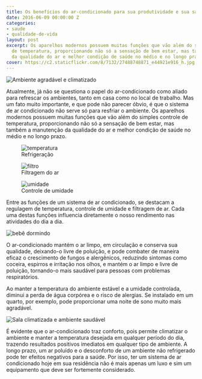 ```yaml
---
title: Os benefícios do ar-condicionado para sua produtividade e sua saúde
date: 2016-06-09 00:00:00 Z
categories:
- saude
- qualidade-de-vida
layout: post
excerpt: Os aparelhos modernos possuem muitas funções que vão além do simples controle
  de temperatura, proporcionando não só a sensação de bem estar, mas também a manutenção
  da qualidade do ar e melhor condição de saúde no médio e no longo prazo.
cover: https://c2.staticflickr.com/8/7132/27488748871_e44921e916_h.jpg
---
```


<div class="grid _center pull"><img src="https://c2.staticflickr.com/8/7424/27561066555_7444c431c2_h.jpg" alt="Ambiente agradável e climatizado"></div>

Atualmente, já não se questiona o papel do ar-condicionado como aliado para refrescar os ambientes, tanto em casa como no local de trabalho. Mas um fato muito importante, e que pode não parecer óbvio, é que o sistema de ar condicionado não serve só para resfriar o ambiente. Os aparelhos modernos possuem muitas funções que vão além do simples controle de temperatura, proporcionando não só a sensação de bem estar, mas também a manutenção da qualidade do ar e melhor condição de saúde no médio e no longo prazo.

<div class="inner grid _around">
  <figure class="grid _column _center">
    <div class="cell _nospace"><img src="https://c2.staticflickr.com/8/7308/27561066185_25b26d59cb_o.png" alt="temperatura"></div>
    <figcaption class="cell _nospace">Refrigeração</figcaption>
  </figure>
  <figure class="grid _column _center">
    <div class="cell _nospace"><img src="https://c2.staticflickr.com/8/7368/26951340924_87a0479933_o.png" alt="filtro"></div>
    <figcaption class="cell _nospace">Filtragem do ar</figcaption>
  </figure>
  <figure class="grid _column _center">
    <div class="cell _nospace"><img src="https://c2.staticflickr.com/8/7295/27561066425_755b427bbf_o.png" alt="umidade"></div>
    <figcaption class="cell _nospace">Controle de umidade</figcaption>
  </figure>
</div>

Entre as funções de um sistema de ar condicionado, se destacam a regulagem de temperatura, controle de umidade e filtragem de ar. Cada uma destas funções influencia diretamente o nosso rendimento nas atividades do dia a dia.



<div class="inner grid _start">
  <div class="cell _shrink grid _center"><img src="https://c2.staticflickr.com/8/7291/27561066225_5f585da236_o.jpg" alt="bebê dormindo"></div>
  <div class="cell _nospace">
    <p>O ar-condicionado mantém o ar limpo, em circulação e conserva sua qualidade, deixando-o livre de poluição, e pode combater de maneira eficaz o crescimento de fungos e alergênicos, reduzindo sintomas como coceira, espirros e irritação nos olhos, e mantém o ar limpo e livre de poluição, tornando-o mais saudável para pessoas com problemas respiratórios.</p>
    <p>Ao manter a temperatura do ambiente estável e a umidade controlada, diminui a perda de água corpórea e o risco de alergias. Se instalado em um quarto, por exemplo, pode proporcionar uma noite de sono muito mais agradável.</p>
  </div>
</div>

<div class="grid _center pull"><img src="https://c2.staticflickr.com/8/7132/27488748871_e44921e916_h.jpg" alt="Sala climatizada e ambiente saudável"></div>

É evidente que o ar-condicionado traz conforto, pois permite climatizar o ambiente e manter a temperatura desejada em qualquer período do dia, trazendo resultados positivos imediatos em qualquer tipo de ambiente. A longo prazo, um ar poluído e o desconforto de um ambiente não refrigerado pode ter efeitos negativos para a saúde. Por isso, ter um sistema de ar condicionado hoje em sua residência não é mais apenas um luxo e sim um equipamento que deve ser fortemente considerado.